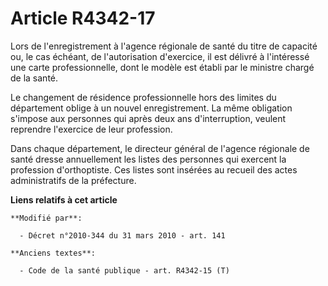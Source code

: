 # Article R4342-17

Lors de l'enregistrement  à l'agence régionale de santé  du titre de capacité ou, le cas échéant, de l'autorisation
d'exercice, il est délivré à l'intéressé une carte professionnelle, dont le modèle est établi par le ministre chargé de la
santé. 

Le changement de résidence professionnelle hors des limites du département oblige à un nouvel enregistrement. La même
obligation s'impose aux personnes qui après deux ans d'interruption, veulent reprendre l'exercice de leur profession. 

Dans chaque département, le directeur général de l'agence régionale de santé  dresse annuellement les listes des personnes
qui exercent la profession d'orthoptiste. Ces listes sont insérées au recueil des actes administratifs de la préfecture.

**Liens relatifs à cet article**

	**Modifié par**:

	  - Décret n°2010-344 du 31 mars 2010 - art. 141

	**Anciens textes**:

	  - Code de la santé publique - art. R4342-15 (T)
